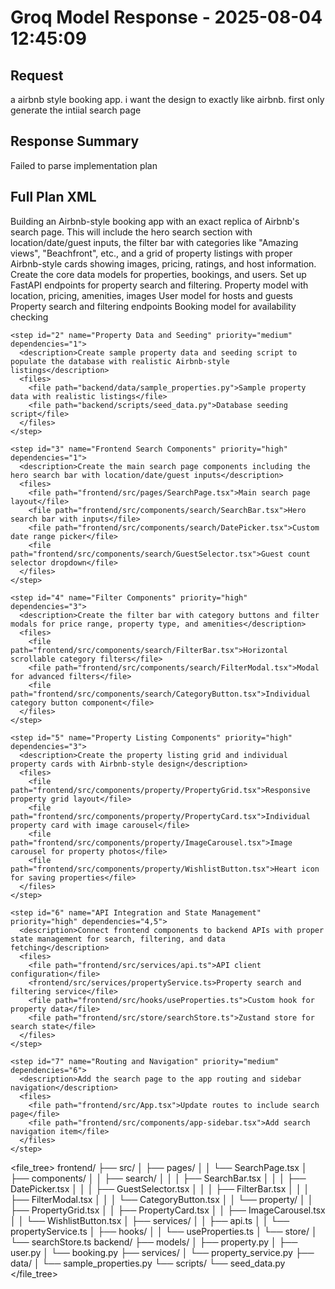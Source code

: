 # Groq Model Response - 2025-08-04 12:45:09

## Request
a airbnb style booking app. i want the design to exactly like airbnb. first only generate the intiial search page

## Response Summary
Failed to parse implementation plan

## Full Plan XML

<plan>
  <overview>Building an Airbnb-style booking app with an exact replica of Airbnb's search page. This will include the hero search section with location/date/guest inputs, the filter bar with categories like "Amazing views", "Beachfront", etc., and a grid of property listings with proper Airbnb-style cards showing images, pricing, ratings, and host information.</overview>
  
  <steps>
    <step id="1" name="Backend Models and API Setup" priority="high" dependencies="">
      <description>Create the core data models for properties, bookings, and users. Set up FastAPI endpoints for property search and filtering.</description>
      <files>
        <file path="backend/models/property.py">Property model with location, pricing, amenities, images</file>
        <file path="backend/models/user.py">User model for hosts and guests</file>
        <file path="backend/services/property_service.py">Property search and filtering endpoints</file>
        <file path="backend/models/booking.py">Booking model for availability checking</file>
      </files>
    </step>
    
    <step id="2" name="Property Data and Seeding" priority="medium" dependencies="1">
      <description>Create sample property data and seeding script to populate the database with realistic Airbnb-style listings</description>
      <files>
        <file path="backend/data/sample_properties.py">Sample property data with realistic listings</file>
        <file path="backend/scripts/seed_data.py">Database seeding script</file>
      </files>
    </step>
    
    <step id="3" name="Frontend Search Components" priority="high" dependencies="1">
      <description>Create the main search page components including the hero search bar with location/date/guest inputs</description>
      <files>
        <file path="frontend/src/pages/SearchPage.tsx">Main search page layout</file>
        <file path="frontend/src/components/search/SearchBar.tsx">Hero search bar with inputs</file>
        <file path="frontend/src/components/search/DatePicker.tsx">Custom date range picker</file>
        <file path="frontend/src/components/search/GuestSelector.tsx">Guest count selector dropdown</file>
      </files>
    </step>
    
    <step id="4" name="Filter Components" priority="high" dependencies="3">
      <description>Create the filter bar with category buttons and filter modals for price range, property type, and amenities</description>
      <files>
        <file path="frontend/src/components/search/FilterBar.tsx">Horizontal scrollable category filters</file>
        <file path="frontend/src/components/search/FilterModal.tsx">Modal for advanced filters</file>
        <file path="frontend/src/components/search/CategoryButton.tsx">Individual category button component</file>
      </files>
    </step>
    
    <step id="5" name="Property Listing Components" priority="high" dependencies="3">
      <description>Create the property listing grid and individual property cards with Airbnb-style design</description>
      <files>
        <file path="frontend/src/components/property/PropertyGrid.tsx">Responsive property grid layout</file>
        <file path="frontend/src/components/property/PropertyCard.tsx">Individual property card with image carousel</file>
        <file path="frontend/src/components/property/ImageCarousel.tsx">Image carousel for property photos</file>
        <file path="frontend/src/components/property/WishlistButton.tsx">Heart icon for saving properties</file>
      </files>
    </step>
    
    <step id="6" name="API Integration and State Management" priority="high" dependencies="4,5">
      <description>Connect frontend components to backend APIs with proper state management for search, filtering, and data fetching</description>
      <files>
        <file path="frontend/src/services/api.ts">API client configuration</file>
        <frontend/src/services/propertyService.ts>Property search and filtering service</file>
        <file path="frontend/src/hooks/useProperties.ts">Custom hook for property data</file>
        <file path="frontend/src/store/searchStore.ts">Zustand store for search state</file>
      </files>
    </step>
    
    <step id="7" name="Routing and Navigation" priority="medium" dependencies="6">
      <description>Add the search page to the app routing and sidebar navigation</description>
      <files>
        <file path="frontend/src/App.tsx">Update routes to include search page</file>
        <file path="frontend/src/components/app-sidebar.tsx">Add search navigation item</file>
      </files>
    </step>
  </steps>
  
  <file_tree>
frontend/
├── src/
│   ├── pages/
│   │   └── SearchPage.tsx
│   ├── components/
│   │   ├── search/
│   │   │   ├── SearchBar.tsx
│   │   │   ├── DatePicker.tsx
│   │   │   ├── GuestSelector.tsx
│   │   │   ├── FilterBar.tsx
│   │   │   ├── FilterModal.tsx
│   │   │   └── CategoryButton.tsx
│   │   └── property/
│   │       ├── PropertyGrid.tsx
│   │       ├── PropertyCard.tsx
│   │       ├── ImageCarousel.tsx
│   │       └── WishlistButton.tsx
│   ├── services/
│   │   ├── api.ts
│   │   └── propertyService.ts
│   ├── hooks/
│   │   └── useProperties.ts
│   └── store/
│       └── searchStore.ts
backend/
├── models/
│   ├── property.py
│   ├── user.py
│   └── booking.py
├── services/
│   └── property_service.py
├── data/
│   └── sample_properties.py
└── scripts/
    └── seed_data.py
  </file_tree>
</plan>